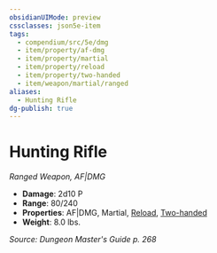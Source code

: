 ```yaml
---
obsidianUIMode: preview
cssclasses: json5e-item
tags:
  - compendium/src/5e/dmg
  - item/property/af-dmg
  - item/property/martial
  - item/property/reload
  - item/property/two-handed
  - item/weapon/martial/ranged
aliases:
  - Hunting Rifle
dg-publish: true
---
```

# Hunting Rifle
*Ranged Weapon, AF|DMG*  

- **Damage**: 2d10 P
- **Range**: 80/240
- **Properties**: AF|DMG, Martial, [Reload](/3-Mechanics/CLI/rules/item-properties.md#Reload), [Two-handed](/3-Mechanics/CLI/rules/item-properties.md#Two-handed)
- **Weight**: 8.0 lbs.

*Source: Dungeon Master's Guide p. 268*
